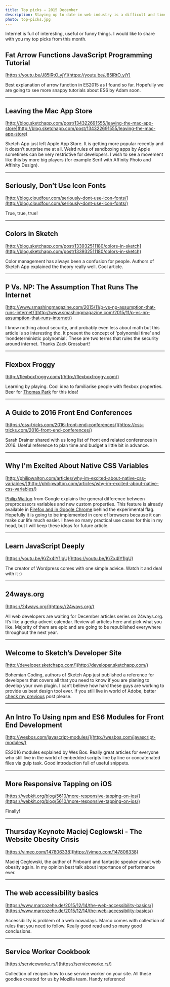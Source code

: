 ```yaml
---
title: Top picks — 2015 December
description: Staying up to date in web industry is a difficult and time consuming task. I would like to share with you my top finds from the past month.
photo: top-picks.jpg
---
```


Internet is full of interesting, useful or funny things. I would like to share with you my top picks from this month.

## Fat Arrow Functions JavaScript Programming Tutorial

[https://youtu.be/J85lRtO_yjY](https://youtu.be/J85lRtO_yjY)

Best explanation of arrow function in ES2015 as I found so far. Hopefully we are going to see more snappy tutorials about ES6 by Adam soon.

- - -

## Leaving the Mac App Store

[http://blog.sketchapp.com/post/134322691555/leaving-the-mac-app-store](http://blog.sketchapp.com/post/134322691555/leaving-the-mac-app-store)

Sketch App just left Apple App Store. It is getting more popular recently and it doesn’t surprise me at all. Weird rules of sandboxing apps by Apple sometimes can be very restrictive for developers. I wish to see a movement like this by more big players (for example Serif with Affinity Photo and Affinity Design).

- - -

## Seriously, Don’t Use Icon Fonts

[http://blog.cloudfour.com/seriously-dont-use-icon-fonts/](http://blog.cloudfour.com/seriously-dont-use-icon-fonts/)

True, true, true!

- - -

## Colors in Sketch

[http://blog.sketchapp.com/post/133932511180/colors-in-sketch](http://blog.sketchapp.com/post/133932511180/colors-in-sketch)

Color management has always been a confusion for people. Authors of Sketch App explained the theory really well. Cool article.

- - -

## P Vs. NP: The Assumption That Runs The Internet

[http://www.smashingmagazine.com/2015/11/p-vs-np-assumption-that-runs-internet/](http://www.smashingmagazine.com/2015/11/p-vs-np-assumption-that-runs-internet/)

I know nothing about security, and probably even less about math but this article is so interesting tho. It present the concept of ‘polynomial time’ and ‘nondeterministic polynomial’. These are two terms that rules the security around internet. Thanks Zack Grossbart!

- - -

## Flexbox Froggy

[http://flexboxfroggy.com/](http://flexboxfroggy.com/)

Learning by playing. Cool idea to familiarise people with flexbox properties. Beer for [Thomas Park](https://twitter.com/thomashpark) for this idea!

- - -

## A Guide to 2016 Front End Conferences

[https://css-tricks.com/2016-front-end-conferences/](https://css-tricks.com/2016-front-end-conferences/)

Sarah Drainer shared with us long list of front end related conferences in 2016. Useful reference to plan time and budget a little bit in advance.

- - -

## Why I'm Excited About Native CSS Variables

[http://philipwalton.com/articles/why-im-excited-about-native-css-variables/](http://philipwalton.com/articles/why-im-excited-about-native-css-variables/)

[Philip Walton](https://twitter.com/philwalton) from Google explains the general difference between preprocessors variables and new custom properties. This feature is already available in [Firefox and in Google Chrome](https://caniuse.com/#feat=css-variables) behind the experimental flag. Hopefully it is going to be implemented in core of browsers because it can make our life much easier. I have so many practical use cases for this in my head, but I will keep these ideas for future article.

- - -

## Learn JavaScript Deeply

[https://youtu.be/KrZx4IY1IgU](https://youtu.be/KrZx4IY1IgU)

The creator of Wordpress comes with one simple advice. Watch it and deal with it :)

- - -

## 24ways.org

[https://24ways.org/](https://24ways.org/)

All web developers are waiting for December articles series on 24ways.org. It’s like a geeky advent calendar. Review all articles here and pick what you like. Majority of them are epic and are going to be republished everywhere throughout the next year.

- - -

## Welcome to Sketch’s Developer Site

[http://developer.sketchapp.com/](http://developer.sketchapp.com/)

Bohemian Coding, authors of Sketch App just published a reference for developers that covers all that you need to know if you are planing to develop your own plugin. I can’t believe how hard these guys are working to provide us best design tool ever. If you still live in world of Adobe, better [check my previous](https://pawelgrzybek.com/i-wont-miss-you-adobe/) post please.

- - -


## An Intro To Using npm and ES6 Modules for Front End Development

[http://wesbos.com/javascript-modules/](http://wesbos.com/javascript-modules/)

ES2016 modules explained by Wes Bos. Really great articles for everyone who still live in the world of embedded scripts line by line or concatenated files via gulp task. Good introduction full of useful snippets.

- - -

## More Responsive Tapping on iOS

[https://webkit.org/blog/5610/more-responsive-tapping-on-ios/](https://webkit.org/blog/5610/more-responsive-tapping-on-ios/)

Finally!

- - -

## Thursday Keynote Maciej Ceglowski - The Website Obesity Crisis

[https://vimeo.com/147806338](https://vimeo.com/147806338)

Maciej Cegłowski, the author of Pinboard and fantastic speaker about web obesity again. In my opinion best talk about importance of performance ever.

- - -

## The web accessibility basics

[https://www.marcozehe.de/2015/12/14/the-web-accessibility-basics/](https://www.marcozehe.de/2015/12/14/the-web-accessibility-basics/)

Accessibility is problem of a web nowadays. Marco comes with collection of rules that you need to follow. Really good read and so many good conclusions.

- - -

## Service Worker Cookbook

[https://serviceworke.rs/](https://serviceworke.rs/)

Collection of recipes how to use service worker on your site. All these goodies created for us by Mozilla team. Handy reference!
